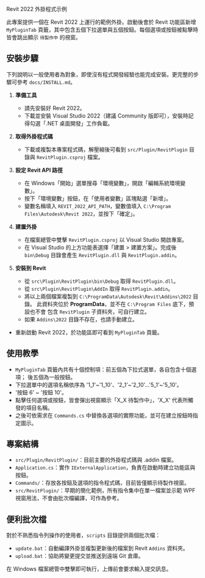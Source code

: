  Revit 2022 外掛程式示例

此專案提供一個在 Revit 2022 上運行的範例外掛。啟動後會於 Revit 功能區新增 `MyPluginTab` 頁籤，其中包含五個下拉選單與五個按鈕。每個選項或按鈕被點擊時皆會跳出顯示 `待製作中` 的視窗。

## 安裝步驟
下列說明以一般使用者為對象，即使沒有程式開發經驗也能完成安裝。更完整的步驟可參考 `docs/INSTALL.md`。

1. **準備工具**
   - 請先安裝好 Revit 2022。
   - 下載並安裝 Visual Studio 2022（建議 Community 版即可），安裝時記得勾選「.NET 桌面開發」工作負載。

2. **取得外掛程式碼**
   - 下載或複製本專案程式碼，解壓縮後可看到 `src/Plugin/RevitPlugin` 目錄與 `RevitPlugin.csproj` 檔案。

3. **設定 Revit API 路徑**
   - 在 Windows「開始」選單搜尋「環境變數」，開啟「編輯系統環境變數」。
   - 按下「環境變數」按鈕，在「使用者變數」區塊點選「新增」。
   - 變數名稱填入 `REVIT_2022_API_PATH`，變數值填入 `C:\Program Files\Autodesk\Revit 2022`，並按下「確定」。

4. **建置外掛**
   - 在檔案總管中雙擊 `RevitPlugin.csproj` 以 Visual Studio 開啟專案。
   - 在 Visual Studio 的上方功能表選擇「建置 > 建置方案」。完成後 `bin\Debug` 目錄會產生 `RevitPlugin.dll` 與 `RevitPlugin.addin`。

5. **安裝到 Revit**
   - 從 `src\Plugin\RevitPlugin\bin\Debug` 取得 `RevitPlugin.dll`。
   - 從 `src\Plugin\RevitPlugin\AddIn` 取得 `RevitPlugin.addin`。
   - 將以上兩個檔案複製到 `C:\ProgramData\Autodesk\Revit\Addins\2022` 目錄。
     此資料夾位於 **ProgramData**，並不在 `C:\Program Files` 底下，預設也不會
     包含 `RevitPlugin` 子資料夾，可自行建立。
   - 如果 `Addins\2022` 目錄不存在，也請手動建立。
  - 重新啟動 Revit 2022，於功能區即可看到 `MyPluginTab` 頁籤。

## 使用教學
-  `MyPluginTab` 頁籤內共有十個控制項：前五個為下拉式選單，各自包含十個選項； 後五個為一般按鈕。
- 下拉選單中的選項名稱依序為 '1_1'~'1_10'、'2_1'~'2_10'...'5_1'~'5_10'。
- '按鈕 6' ~ '按鈕 10'。
- 點擊任何選項或按鈕，皆會彈出視窗顯示「X_X 待製作中」，'X_X' 代表所觸發的項目名稱。
- 之後可依需求在 `Commands.cs` 中替換各選項的實際功能，並可在建立按鈕時指定圖示。

## 專案結構
- `src/Plugin/RevitPlugin/`：目前主要的外掛程式碼與 .addin 檔案。
- `Application.cs`：實作 `IExternalApplication`，負責在啟動時建立功能區與按鈕。
- `Commands/`：存放各按鈕及選項的指令程式碼，目前皆僅顯示待製作視窗。
- `src/RevitPlugin/`：早期的簡化範例，所有指令集中在單一檔案並示範 WPF 視窗用法，不會由批次檔編譯，可作為參考。

## 便利批次檔
對於不熟悉指令列操作的使用者，`scripts` 目錄提供兩個批次檔：

- `update.bat`：自動編譯外掛並複製更新後的檔案到 Revit `Addins` 資料夾。
- `upload.bat`：協助將變更提交並推送到遠端 Git 倉庫。

在 Windows 檔案總管中雙擊即可執行，上傳前會要求輸入提交訊息。